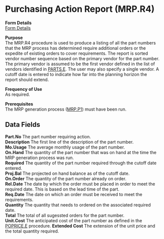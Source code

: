 # Purchasing Action Report (MRP.R4)

<PageHeader />

**Form Details**  
[Form Details](MRP-R4-1/README.md)

**Purpose**  
The MRP.R4 procedure is used to produce a listing of all the part numbers that the MRP process has determined require additional orders or the expedite of existing orders to cover requirements. The report is sorted vendor number sequence based on the primary vendor for the part number. The primary vendor is assumed to be the first vendor defined in the list of vendors identified in [PARTS.E](../../../../rover/AP-OVERVIEW/AP-ENTRY/ACCT-CONTROL/ACCT-CONTROL-1/ar-e/PARTS-E). The user may also specify a single vendor. A cutoff date is entered to indicate how far into the planning horizon the report should extend.

**Frequency of Use**  
As required.

**Prerequisites**  
The MRP generation process ([MRP.P1](../../../../rover/AP-OVERVIEW/AP-ENTRY/AP-E/AP-E-1/CURRENCY-CONTROL/SO-E/SO-E-3/poprice-e/PLAN-E/MRP-P1)) must have been run.

## Data Fields

**Part.No** The part number requiring action.  
**Description** The first line of the description of the part number.  
**Mo.Usage** The average monthly usage of the part number.  
**On.Hand** The quantity of the part number that was on hand at the time the
MRP generation process was run.  
**Required** The quantity of the part number required through the cutoff date
entered.  
**Proj.Bal** The projected on hand balance as of the cutoff date.  
**On.Order** The quantity of the part number already on order.  
**Rel.Date** The date by which the order must be placed in order to meet the
required date. This is based on the lead time of the part.  
**Req.Date** The date on which an order must be received to meet the
requirements.  
**Quantity** The quantity that needs to ordered on the associated required
date.  
**Total** The total of all sugessted orders for the part number.  
**Unit.Cost** The anticipated cost of the part number as defined in the [POPRICE.E](../../../../rover/AP-OVERVIEW/AP-ENTRY/AP-E/AP-E-1/CURRENCY-CONTROL/SO-E/SO-E-3/poprice-e/README.md) procedure.
**Extended Cost** The extension of the unit price and the total quantity
required.  
  
<badge text= "Version 8.10.57" vertical="middle" />

<PageFooter />
